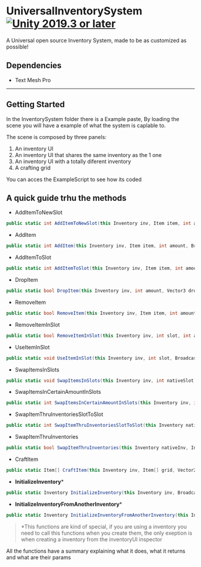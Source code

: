 # UniversalInventorySystem [![Unity 2019.3 or later](https://img.shields.io/badge/unity-2019.3%20or%20later-green.svg?logo=unity&cacheSeconds=2592000)](https://unity3d.com/get-unity/download/archive)

A Universal open source Inventory System, made to be as customized as possible!

## Dependencies
- Text Mesh Pro

-------

## Getting Started

In the InventorySystem folder there is a Example paste, By loading the scene you will have a example of what the system is caplable to. 

The scene is composed by three panels:

1. An inventory UI
2. An inventory UI that shares the same inventory as the 1 one
3. An inventory UI with a totally diferent inventory
4. A crafting grid

You can acces the ExampleScript to see how its coded

## A quick guide trhu the methods

* AddItemToNewSlot
```c#
public static int AddItemToNewSlot(this Inventory inv, Item item, int amount, BroadcastEventType e = BroadcastEventType.AddItem, bool overrideSlotProtection = false)
```
* AddItem
```c#
public static int AddItem(this Inventory inv, Item item, int amount, BroadcastEventType e = BroadcastEventType.AddItem, bool overrideSlotProtection = false)
```
* AddItemToSlot
```c#
public static int AddItemToSlot(this Inventory inv, Item item, int amount, int slotNumber, BroadcastEventType e = BroadcastEventType.AddItem, bool overrideSlotProtection = false)
```
* DropItem
```c#
public static bool DropItem(this Inventory inv, int amount, Vector3 dropPosition, Item item = null, int? slot = null, BroadcastEventType e = BroadcastEventType.DropItem)
```
* RemoveItem
```c#
public static bool RemoveItem(this Inventory inv, Item item, int amount, BroadcastEventType e = BroadcastEventType.RemoveItem, Vector3? dropPosition = null)
```
* RemoveItemInSlot
```c#
public static bool RemoveItemInSlot(this Inventory inv, int slot, int amount, BroadcastEventType e = BroadcastEventType.RemoveItem, Vector3? dropPosition = null)
```
* UseItemInSlot
```c#
public static void UseItemInSlot(this Inventory inv, int slot, BroadcastEventType e = BroadcastEventType.UseItem)
```
* SwapItemsInSlots
```c#
public static void SwapItemsInSlots(this Inventory inv, int nativeSlot, int targetSlot, BroadcastEventType e = BroadcastEventType.SwapItem)
```
* SwapItemsInCertainAmountInSlots
```c#
public static int SwapItemsInCertainAmountInSlots(this Inventory inv, int nativeSlot, int targetSlot, int? _amount, BroadcastEventType e = BroadcastEventType.SwapItem)
```
* SwapItemThruInventoriesSlotToSlot
```c#
public static int SwapItemThruInventoriesSlotToSlot(this Inventory nativeInv, Inventory targetInv, int nativeSlotNumber, int targetSlotNumber, int amount, BroadcastEventType e = BroadcastEventType.SwapTrhuInventory)
```
* SwapItemThruInventories
```c#
public static bool SwapItemThruInventories(this Inventory nativeInv, Inventory targetInv, Item item, int amount, BroadcastEventType e = BroadcastEventType.SwapTrhuInventory)
```
* CraftItem
```c#
public static Item[] CraftItem(this Inventory inv, Item[] grid, Vector2Int gridSize, bool craftItem, bool allowPatternRecipe, int productSlots)
```

* __InitializeInventory__*
```c#
public static Inventory InitializeInventory(this Inventory inv, BroadcastEventType e = BroadcastEventType.InitializeInventory)
```
* __InitializeInventoryFromAnotherInventory__*
```c#
public static Inventory InitializeInventoryFromAnotherInventory(this Inventory inv, Inventory modelInv, BroadcastEventType e = BroadcastEventType.InitializeInventory)
```

> *This functions are kind of special, if you are using a inventory you need to call this functions when you create them, the only exeption is when creating a inventory from the inventoryUI inspector

All the functions have a summary explaining what it does, what it returns and what are their params

